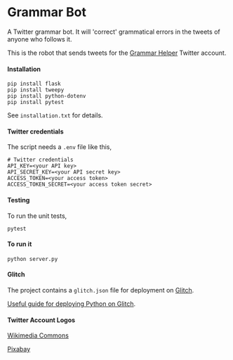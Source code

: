 # Grammar Bot
A Twitter grammar bot. It will 'correct' grammatical errors in the tweets of anyone who follows it.

This is the robot that sends tweets for the [Grammar Helper](https://twitter.com/HelperGrammar) Twitter account.

#### Installation
```
pip install flask
pip install tweepy
pip install python-dotenv
pip install pytest
```
See `installation.txt` for details.

#### Twitter credentials
The script needs a `.env` file like this,
```
# Twitter credentials
API_KEY=<your API key>
API_SECRET_KEY=<your API secret key>
ACCESS_TOKEN=<your access token>
ACCESS_TOKEN_SECRET=<your access token secret>
```

#### Testing
To run the unit tests,
```
pytest
```

#### To run it
```
python server.py
```

#### Glitch
The project contains a `glitch.json` file for deployment on [Glitch](https://glitch.com/).

[Useful guide for deploying Python on Glitch](https://pythonprogramming.altervista.org/flask-and-python-3-on-glitch-in-a-couple-of-lines/).

#### Twitter Account Logos
[Wikimedia Commons](https://commons.wikimedia.org/wiki/File:Grammar_Nazi_Icon.svg)

[Pixabay](https://pixabay.com/illustrations/language-learning-grammar-word-cloud-4647558/)
